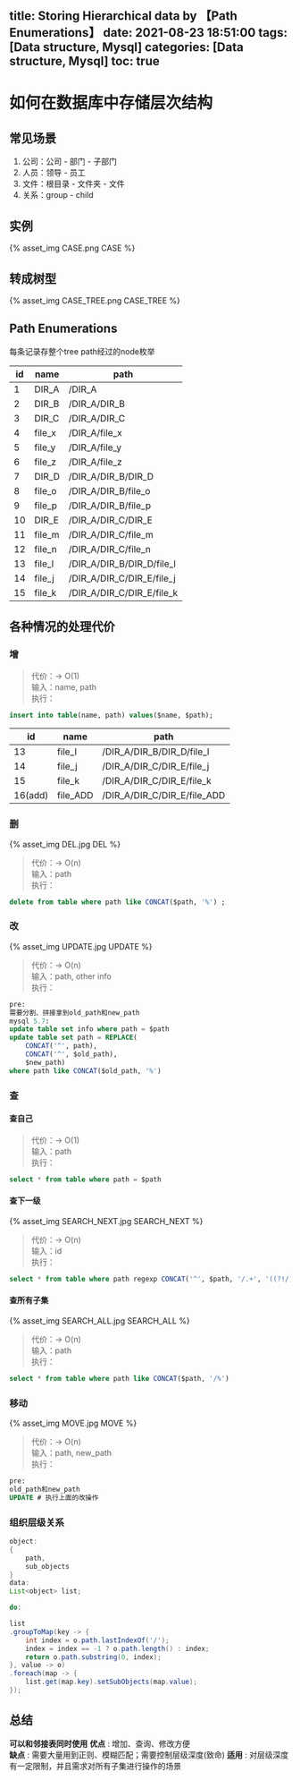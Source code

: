 title: Storing Hierarchical data by 【Path Enumerations】
date: 2021-08-23 18:51:00
tags: [Data structure, Mysql]
categories: [Data structure, Mysql]
toc: true
---
# 如何在数据库中存储层次结构

## 常见场景

1. 公司：公司 - 部门 - 子部门 
2. 人员：领导 - 员工 
3. 文件：根目录 - 文件夹 - 文件
4. 关系：group - child

## 实例

{% asset_img CASE.png CASE %}

## 转成树型

{% asset_img CASE_TREE.png CASE_TREE %}

## Path Enumerations 

每条记录存整个tree path经过的node枚举

|id    |name  |path                      |
|------|------|--------------------------|
|1     |DIR_A |/DIR_A                    |
|2     |DIR_B |/DIR_A/DIR_B              |
|3     |DIR_C |/DIR_A/DIR_C              |
|4     |file_x|/DIR_A/file_x             |
|5     |file_y|/DIR_A/file_y             |
|6     |file_z|/DIR_A/file_z             |
|7     |DIR_D |/DIR_A/DIR_B/DIR_D        |
|8     |file_o|/DIR_A/DIR_B/file_o       |
|9     |file_p|/DIR_A/DIR_B/file_p       |
|10    |DIR_E |/DIR_A/DIR_C/DIR_E        |
|11    |file_m|/DIR_A/DIR_C/file_m       |
|12    |file_n|/DIR_A/DIR_C/file_n       |
|13    |file_l|/DIR_A/DIR_B/DIR_D/file_l |
|14    |file_j|/DIR_A/DIR_C/DIR_E/file_j |
|15    |file_k|/DIR_A/DIR_C/DIR_E/file_k |

## 各种情况的处理代价

### 增
> 代价：-> O(1)  
> 输入：name, path  
> 执行：
```sql
insert into table(name, path) values($name, $path);
```
|id     |name    |path|
|-------|--------|---------|
|13     |file_l  |/DIR_A/DIR_B/DIR_D/file_l  |
|14     |file_j  |/DIR_A/DIR_C/DIR_E/file_j  |
|15     |file_k  |/DIR_A/DIR_C/DIR_E/file_k  |
|16(add)|file_ADD|/DIR_A/DIR_C/DIR_E/file_ADD|

### 删
{% asset_img DEL.jpg DEL %}
> 代价：-> O(n)  
> 输入：path  
> 执行：  
```sql
delete from table where path like CONCAT($path, '%') ;
```

### 改
{% asset_img UPDATE.jpg UPDATE %}
> 代价：-> O(n)  
> 输入：path, other info  
> 执行：  
```sql
pre: 
需要分割、拼接拿到old_path和new_path
mysql 5.7:
update table set info where path = $path
update table set path = REPLACE(
    CONCAT('^', path), 
    CONCAT('^', $old_path), 
    $new_path) 
where path like CONCAT($old_path, '%')
```

### 查
#### 查自己
> 代价：-> O(1)  
> 输入：path  
> 执行：
```sql
select * from table where path = $path
```
#### 查下一级
{% asset_img SEARCH_NEXT.jpg SEARCH_NEXT %}
> 代价：-> O(n)  
> 输入：id  
> 执行：
```sql
select * from table where path regexp CONCAT('^', $path, '/.+', '((?!/).)')
```
#### 查所有子集
{% asset_img SEARCH_ALL.jpg SEARCH_ALL %}
> 代价：-> O(n)  
> 输入：path  
> 执行：
```sql
select * from table where path like CONCAT($path, '/%')
```
### 移动
{% asset_img MOVE.jpg MOVE %}
> 代价：-> O(n)  
> 输入：path, new_path  
> 执行：
```sql
pre: 
old_path和new_path
UPDATE # 执行上面的改操作
```

### 组织层级关系
```java
object:
{
    path, 
    sub_objects
}
data: 
List<object> list;

do:

list
.groupToMap(key -> {
    int index = o.path.lastIndexOf('/');
    index = index == -1 ? o.path.length() : index;
    return o.path.substring(0, index);
}, value -> o)
.foreach(map -> {
    list.get(map.key).setSubObjects(map.value);
});
```

## 总结
**可以和邻接表同时使用**
**优点** : 增加、查询、修改方便  
**缺点** : 需要大量用到正则、模糊匹配；需要控制层级深度(致命)
**适用** : 对层级深度有一定限制，并且需求对所有子集进行操作的场景

